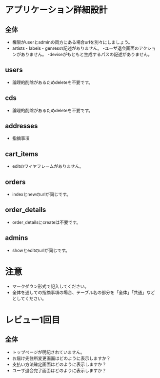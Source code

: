 # アプリケーション詳細設計
## 全体
- 権限がuserとadminの両方にある場合urlを別々にしましょう。
- artists・labels・genresの記述がありません。
-ユーザ退会画面のアクションがありません。
-deviseがもともと生成するパスの記述がありません。

## users
- 論理的削除があるためdeleteを不要です。

## cds
- 論理的削除があるためdeleteを不要です。

## addresses
- 指摘事項

## cart_items
- editのワイヤフレームがありません。

## orders
- indexとnewのurlが同じです。

## order_details
- order_detailsにcreateは不要です。

## admins
- showとeditのurlが同じです。

# 注意
* マークダウン形式で記入してください。
* 全体を通しての指摘事項の場合、テーブル名の部分を「全体」「共通」などとしてください。


# レビュー1回目
## 全体
- トップページが明記されていません。
- お届け先住所変更画面はどのように表示しますか？
- 支払い方法確定画面はどのように表示しますか？
- ユーザ退会完了画面はどのように表示しますか？
